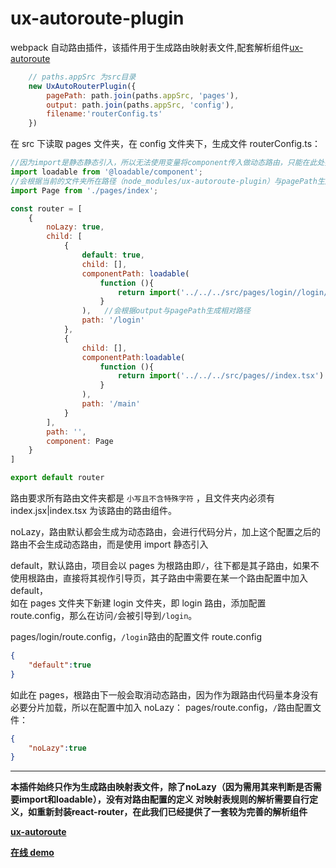 # ux-autoroute-plugin

webpack 自动路由插件，该插件用于生成路由映射表文件,配套解析组件[ux-autoroute](https://github.com/Hahahahx/ux-autoroute/)

```Javascript
    // paths.appSrc 为src目录
    new UxAutoRouterPlugin({
        pagePath: path.join(paths.appSrc, 'pages'),
        output: path.join(paths.appSrc, 'config'),
        filename:'routerConfig.ts'
    })

```

在 src 下读取 pages 文件夹，在 config 文件夹下，生成文件 routerConfig.ts：

```Javascript
//因为import是静态静态引入，所以无法使用变量将component传入做动态路由，只能在此处把整个方法作为动态传递;
import loadable from '@loadable/component'; 
//会根据当前的文件夹所在路径（node_modules/ux-autoroute-plugin）与pagePath生成相对路;
import Page from './pages/index';  

const router = [
    {
        noLazy: true,
        child: [
            {
                default: true,
                child: [],
                componentPath: loadable(
                    function (){
                        return import('../../../src/pages/login//login/index.tsx')
                    }
                ),   //会根据output与pagePath生成相对路径
                path: '/login'
            },
            {
                child: [],
                componentPath:loadable(
                    function (){
                        return import('../../../src/pages//index.tsx')
                    }
                ),
                path: '/main'
            }
        ],
        path: '',
        component: Page
    }
]

export default router
```

路由要求所有路由文件夹都是 `小写且不含特殊字符` ，且文件夹内必须有 index.jsx|index.tsx 为该路由的路由组件。

noLazy，路由默认都会生成为动态路由，会进行代码分片，加上这个配置之后的路由不会生成动态路由，而是使用 import 静态引入

default，默认路由，项目会以 pages 为根路由即`/`，往下都是其子路由，如果不使用根路由，直接将其视作引导页，其子路由中需要在某一个路由配置中加入 default，<br/>
如在 pages 文件夹下新建 login 文件夹，即 login 路由，添加配置 route.config，那么在访问`/`会被引导到`/login`。

pages/login/route.config，`/login`路由的配置文件 route.config

```Json
{
    "default":true
}
```

如此在 pages，根路由下一般会取消动态路由，因为作为跟路由代码量本身没有必要分片加载，所以在配置中加入 noLazy：
pages/route.config，`/`路由配置文件：

```Json
{
    "noLazy":true
}
```

--------------------------------------

<b>
本插件始终只作为生成路由映射表文件，除了noLazy（因为需用其来判断是否需要import和loadable），没有对路由配置的定义
对映射表规则的解析需要自行定义，如重新封装react-router，在此我们已经提供了一套较为完善的解析组件

[ux-autoroute](https://github.com/Hahahahx/ux-autoroute/)

[在线 demo](https://hahahahx.github.io/ux-autoroute/)
</b>
